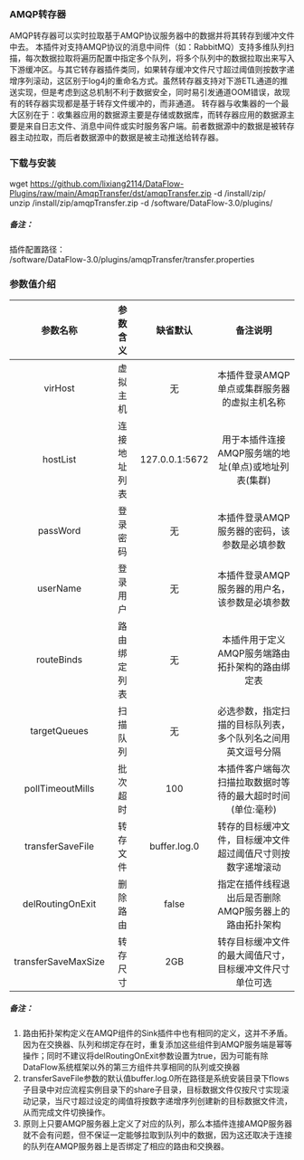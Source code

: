 ### AMQP转存器  
AMQP转存器可以实时拉取基于AMQP协议服务器中的数据并将其转存到缓冲文件中去。  本插件对支持AMQP协议的消息中间件（如：RabbitMQ）支持多维队列扫描，每次数据拉取将遍历配置中指定多个队列，将多个队列中的数据拉取出来写入下游缓冲区。与其它转存器插件类同，如果转存缓冲文件尺寸超过阈值则按数字递增序列滚动，这区别于log4j的重命名方式。虽然转存器支持对下游ETL通道的推送实现，但是考虑到这总机制不利于数据安全，同时易引发通道OOM错误，故现有的转存器实现都是基于转存文件缓冲的，而非通道。 
转存器与收集器的一个最大区别在于：收集器应用的数据源主要是存储或数据库，而转存器应用的数据源主要是来自日志文件、消息中间件或实时服务客户端。前者数据源中的数据是被转存器主动拉取，而后者数据源中的数据是被主动推送给转存器。  
      

### 下载与安装  
wget https://github.com/lixiang2114/DataFlow-Plugins/raw/main/AmqpTransfer/dst/amqpTransfer.zip -d /install/zip/  
unzip  /install/zip/amqpTransfer.zip -d /software/DataFlow-3.0/plugins/    

##### 备注：  
插件配置路径：  
 /software/DataFlow-3.0/plugins/amqpTransfer/transfer.properties  
      
### 参数值介绍  
|参数名称|参数含义|缺省默认|备注说明|
|:-----:|:-------:|:-------:|:-------:|
|virHost|虚拟主机|无|本插件登录AMQP单点或集群服务器的虚拟主机名称|
|hostList|连接地址列表|127.0.0.1:5672|用于本插件连接AMQP服务端的地址(单点)或地址列表(集群)|
|passWord|登录密码|无|本插件登录AMQP服务器的密码，该参数是必填参数|
|userName|登录用户|无|本插件登录AMQP服务器的用户名，该参数是必填参数|
|routeBinds|路由绑定列表|无|本插件用于定义AMQP服务端路由拓扑架构的路由绑定表|
|targetQueues|扫描队列|无|必选参数，指定扫描的目标队列表，多个队列名之间用英文逗号分隔|
|pollTimeoutMills|批次超时|100|本插件客户端每次扫描拉取数据时等待的最大超时时间(单位:毫秒)|
|transferSaveFile|转存文件|buffer.log.0|转存的目标缓冲文件，目标缓冲文件超过阈值尺寸则按数字递增滚动|
|delRoutingOnExit|删除路由|false|指定在插件线程退出后是否删除AMQP服务器上的路由拓扑架构|
|transferSaveMaxSize|转存尺寸|2GB|转存目标缓冲文件的最大阈值尺寸，目标缓冲文件尺寸单位可选|

##### 备注：  
1. 路由拓扑架构定义在AMQP组件的Sink插件中也有相同的定义，这并不矛盾。因为在交换器、队列和绑定存在时，重复添加这些组件到AMQP服务端是幂等操作；同时不建议将delRoutingOnExit参数设置为true，因为可能有除DataFlow系统框架以外的第三方组件共享相同的队列或交换器    
2. transferSaveFile参数的默认值buffer.log.0所在路径是系统安装目录下flows子目录中对应流程实例目录下的share子目录，目标数据文件仅按尺寸实现滚动记录，当尺寸超过设定的阈值将按数字递增序列创建新的目标数据文件流，从而完成文件切换操作。  
3. 原则上只要AMQP服务器上定义了对应的队列，那么本插件连接AMQP服务器就不会有问题，但不保证一定能够拉取到队列中的数据，因为这还取决于连接的队列在AMQP服务器上是否绑定了相应的路由和交换器。  